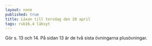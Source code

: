 ```yaml
---
layout: none
published: true
title: Läxan till torsdag den 20 april
tags: rub16.4 läksyt
---
```

Gör s. 13 och 14. På sidan 13 är de två sista övningarna plusövningar.
